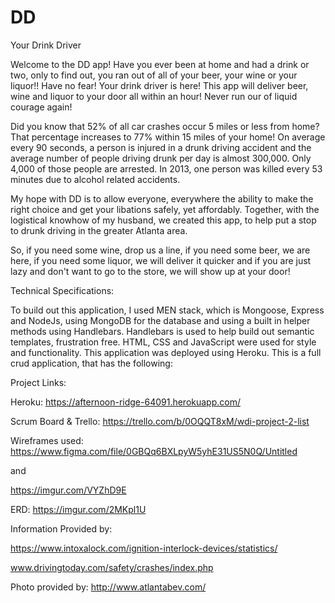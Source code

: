 # DD
Your Drink Driver

Welcome to the DD app! Have you ever been at home and had a drink or two, only to find out, you ran out of all of your beer, your wine or your liquor!! Have no fear! Your drink driver is here! This app will deliver beer, wine and liquor to your door all within an hour! Never run our of liquid courage again! 

Did you know that 52% of all car crashes occur 5 miles or less from home? That percentage increases to 77% within 15 miles of your home!
On average every 90 seconds, a person is injured in a drunk driving accident and the average number of people driving drunk per day is almost 300,000. Only 4,000 of those people are arrested. In 2013, one person was killed every 53 minutes due to alcohol related accidents. 

My hope with DD is to allow everyone, everywhere the ability to make the right choice and get your libations safely, yet affordably. Together, with the logistical knowhow of my husband, we created this app, to help put a stop to drunk driving in the greater Atlanta area. 

So, if you need some wine, drop us a line, if you need some beer, we are here, if you need some liquor, we will deliver it quicker and if you are just lazy and don't want to go to the store, we will show up at your door! 

Technical Specifications:

To build out this application, I used MEN stack, which is Mongoose, Express and NodeJs, using MongoDB for the database and using a built in helper methods using Handlebars. Handlebars is used to help build out semantic templates, frustration free. HTML, CSS and JavaScript were used for style and functionality. This application was deployed using Heroku.  This is a full crud application, that has the following:

Project Links:

Heroku: https://afternoon-ridge-64091.herokuapp.com/

Scrum Board & Trello: https://trello.com/b/0OQQT8xM/wdi-project-2-list

Wireframes used: https://www.figma.com/file/0GBQq6BXLpyW5yhE31US5N0Q/Untitled

and 

https://imgur.com/VYZhD9E

ERD: https://imgur.com/2MKpl1U

Information Provided by: 

https://www.intoxalock.com/ignition-interlock-devices/statistics/

www.drivingtoday.com/safety/crashes/index.php

Photo provided by: 
http://www.atlantabev.com/

